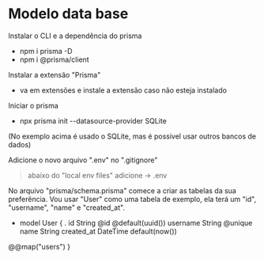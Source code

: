 # Modelo data base

Instalar o CLI e a dependência do prisma
- npm i prisma -D
- npm i @prisma/client

Instalar a extensão "Prisma"
- va em extensões e instale a extensão caso não esteja instalado

Iniciar o prisma
- npx prisma init --datasource-provider SQLite

(No exemplo acima é usado o SQLite, mas é possivel usar outros bancos de dados)

Adicione o novo arquivo ".env" no ".gitignore"
> abaixo do "local env files" adicione ->
> .env


No arquivo "prisma/schema.prisma" comece a criar as tabelas da sua preferência. Vou usar "User" como uma tabela de exemplo, ela terá um "id", "username", "name" e "created_at".
- model User {
. id String @id @default(uuid())
username String @unique
name String
created_at DateTime default(now())

@@map("users")
}
